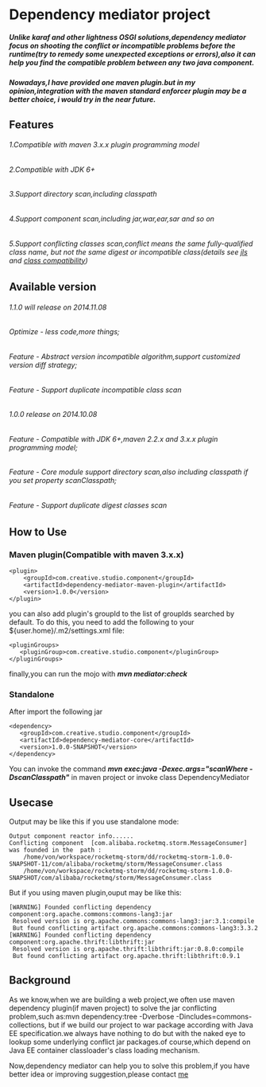 # Dependency mediator project

##### Unlike karaf and other lightness OSGI solutions,dependency mediator focus on shooting the conflict or incompatible problems before the runtime(try to remedy some unexpected exceptions or errors),also it can help you find the compatible problem between any two java component.
##### Nowadays,I have provided one maven plugin.but in my opinion,integration with the maven standard enforcer plugin may be a better choice, i would try in the near future. 
 
## Features
###### 1.Compatible with maven 3.x.x plugin programming model
###### 2.Compatible with JDK 6+
###### 3.Support directory scan,including classpath
###### 4.Support component scan,including jar,war,ear,sar and so on
###### 5.Support conflicting classes scan,conflict means the same fully-qualified class name, but not the same digest or incompatible class(details see [jls](http://docs.oracle.com/javase/specs/jls/se7/html/jls-13.html) and [class compatibility](http://www.oracle.com/technetwork/java/javase/compatibility-137541.html))



## Available version
###### 1.1.0 will release on 2014.11.08
###### Optimize - less code,more things;
###### Feature - Abstract version incompatible algorithm,support customized version diff strategy;
###### Feature - Support duplicate incompatible class scan
 
###### 1.0.0 release on 2014.10.08
###### Feature - Compatible with JDK 6+,maven 2.2.x and 3.x.x plugin programming model;
###### Feature - Core module support directory scan,also including classpath if you set property scanClasspath;
###### Feature - Support duplicate digest classes scan

## How to Use

### Maven plugin(Compatible with maven 3.x.x)
	<plugin>
		<groupId>com.creative.studio.component</groupId>
		<artifactId>dependency-mediator-maven-plugin</artifactId>
		<version>1.0.0</version>
	</plugin>

you can also add plugin's groupId to the list of groupIds searched by default. To do this, you need to add the following to your ${user.home}/.m2/settings.xml file:

    <pluginGroups>
       <pluginGroup>com.creative.studio.component</pluginGroup>
    </pluginGroups>

finally,you can run the mojo with ***mvn mediator:check***


### Standalone 
After import the following jar

    <dependency>
       <groupId>com.creative.studio.component</groupId>
	   <artifactId>dependency-mediator-core</artifactId>
	   <version>1.0.0-SNAPSHOT</version>
	</dependency>
	
You can invoke the command ***mvn exec:java -Dexec.args="scanWhere -DscanClasspath"*** in maven project or invoke class DependencyMediator
## Usecase
Output may be like this if you use standalone mode:
   
    Output component reactor info......
    Conflicting component  [com.alibaba.rocketmq.storm.MessageConsumer] was founded in the  path : 
 	    /home/von/workspace/rocketmq-storm/dd/rocketmq-storm-1.0.0-SNAPSHOT-11/com/alibaba/rocketmq/storm/MessageConsumer.class
 	    /home/von/workspace/rocketmq-storm/dd/rocketmq-storm-1.0.0-SNAPSHOT/com/alibaba/rocketmq/storm/MessageConsumer.class
 	    
 	    
But if you using maven plugin,ouput may be like this:

    [WARNING] Founded conflicting dependency component:org.apache.commons:commons-lang3:jar
     Resolved version is org.apache.commons:commons-lang3:jar:3.1:compile
     But found conflicting artifact org.apache.commons:commons-lang3:3.3.2
    [WARNING] Founded conflicting dependency component:org.apache.thrift:libthrift:jar
     Resolved version is org.apache.thrift:libthrift:jar:0.8.0:compile
     But found conflicting artifact org.apache.thrift:libthrift:0.9.1


## Background 

As we know,when we are building a web project,we often use maven dependency plugin(if maven project) to solve the jar conflicting problem,such as:mvn dependency:tree -Dverbose -Dincludes=commons-collections,
but if we build our project to war package according with Java EE specification.we always have nothing to do but with the naked eye to lookup some underlying conflict jar packages.of course,which 
depend on Java EE container classloader's class loading mechanism.

Now,dependency mediator can help you to solve this problem,if you have better idea or improving suggestion,please contact [me](fengjia10@gmail.com)
